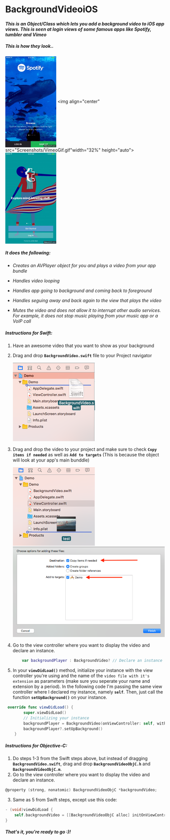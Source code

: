 # BackgroundVideoiOS
#### *This is an Object/Class which lets you add a background video to iOS app views. This is seen at login views of some famous apps like Spotify, tumbler and Vimeo*

##### This is how they look.. 

<img align="center" src="Screenshots/SpotifyGif.gif" width="32%" height="auto"> <img  align="center" src="Screenshots/VimeoGif.gif"width="32%" height="auto"> <img  align="center" src="Screenshots/TumblerGif.gif" width="32%" height="auto">

##### It does the following: 
* *Creates an AVPlayer object for you and plays a video from your app bundle*

* *Handles video looping*

* *Handles app going to background and coming back to foreground*

* *Handles seguing away and back again to the view that plays the video*

* *Mutes the video and does not allow it to interrupt other audio services. For example, it does not stop music playing from your music app or a VoIP call*

##### Instructions for Swift:
1. Have an awesome video that you want to show as your background 
2. Drag and drop **`BackgroundVideo.swift`** file to your Project navigator

	<img src="Screenshots/dragdrop1.png">  

3. Drag and drop the video to your project and make sure to check **`Copy items if needed`** as well as **`Add to targets`** (This is because the object will look at your app's main bunddle)


	<img src="Screenshots/dragdrop2.png"> <img src="Screenshots/instruction.png"> 

4. Go to the view controller where you want to display the video and declare an instance.
	```swift
		var backgroundPlayer : BackgroundVideo? // Declare an instance of BackgroundVideo called backgroundPlayer
	```

5. In your **`viewDidLoad()`** method, initialize your instance with the view controller you're using and the name of the `video file with it's extension` as parameters (make sure you seperate your name and extension by a period). In the following code I'm passing the same view controller where I declared my instance, namely **`self`**. Then, just call the function **`setUpBackground()`** on your instance.

```swift
 override func viewDidLoad() {
        super.viewDidLoad()
        // Initializing your instance 
        backgroundPlayer = BackgroundVideo(onViewController: self, withVideoURL: "test.mp4") // Passing self and video name with extension
        backgroundPlayer?.setUpBackground() 
    }
```

##### Instructions for Objective-C:
1. Do steps 1-3 from the Swift steps above, but instead of dragging **`BackgroundVideo.swift`**, drag and drop **`BackgroundVideoObjC.h`** and **`BackgroundVideoObjC.m`**.
2. Go to the view controller where you want to display the video and declare an instance.
```objective-c
@property (strong, nonatomic) BackgroundVideoObjC *backgroundVideo;
```

3. Same as 5 from Swift steps, except use this code: 
```objective-c
- (void)viewDidLoad {
    self.backgroundVideo = [[BackgroundVideoObjC alloc] initOnViewController:self withVideoURL:@"test.mp4"];
}
```


##### That's it, you're ready to go :)!
